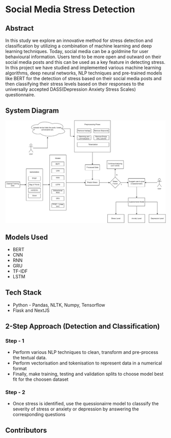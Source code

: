 # Social Media Stress Detection

## Abstract
In this study we explore an innovative method for stress detection and classification by utilizing a combination of machine learning and deep learning techniques. Today, social media can be a goldmine for user behavioural information. Users tend to be more open and outward on their social media posts and this can be used as a key feature in detecting stress. In this project we have studied and implemented various machine learning algorithms, deep neural networks, NLP techniques and pre-trained models like BERT for the detection of stress based on their social media posts and then classifying their stress levels based on their responses to the universally accepted DASS(Depression Anxiety Stress Scales) questionnaire.

## System Diagram
![alt](data/Images/system_diagram.png)

## Models Used
- BERT
- CNN
- RNN
- GRU
- TF-IDF
- LSTM

## Tech Stack
- Python - Pandas, NLTK, Numpy, Tensorflow
- Flask and NextJS

## 2-Step Approach (Detection and Classification)

### Step - 1
- Perform various NLP techniques to clean, transform and pre-process the textual data.
- Perform vectorisation and tokenisation to represent data in a numerical format
- Finally, make training, testing and validation splits to choose model best fit for the choosen dataset

### Step - 2
- Once stress is identified, use the quessionairre model to classsify the severity of stress or anxiety or depression by answering the corresponding questions

## Contributors
<!-- ALL-CONTRIBUTORS-LIST:START - Do not remove or modify this section -->
<!-- prettier-ignore-start -->
<!-- markdownlint-disable -->

<!-- markdownlint-restore -->
<!-- prettier-ignore-end -->

<!-- ALL-CONTRIBUTORS-LIST:END -->
